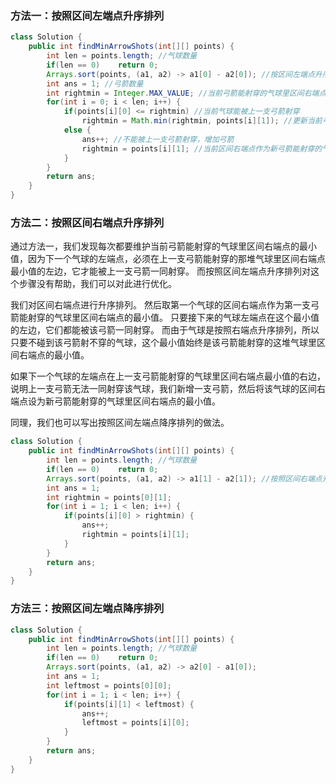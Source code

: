 ### 方法一：按照区间左端点升序排列

```java
class Solution {
    public int findMinArrowShots(int[][] points) {
        int len = points.length; //气球数量
        if(len == 0)    return 0;
        Arrays.sort(points, (a1, a2) -> a1[0] - a2[0]); //按区间左端点升序排序
        int ans = 1; //弓箭数量
        int rightmin = Integer.MAX_VALUE; //当前弓箭能射穿的气球里区间右端点最小值
        for(int i = 0; i < len; i++) {
            if(points[i][0] <= rightmin) //当前气球能被上一支弓箭射穿
                rightmin = Math.min(rightmin, points[i][1]); //更新当前弓箭能射穿的气球里区间右端点的最小值
            else {
                ans++; //不能被上一支弓箭射穿，增加弓箭
                rightmin = points[i][1]; //当前区间右端点作为新弓箭能射穿的气球里区间右端点最小值
            }
        }
        return ans;
    }
}
```

### 方法二：按照区间右端点升序排列
通过方法一，我们发现每次都要维护当前弓箭能射穿的气球里区间右端点的最小值，因为下一个气球的左端点，必须在上一支弓箭能射穿的那堆气球里区间右端点最小值的左边，它才能被上一支弓箭一同射穿。
而按照区间左端点升序排列对这个步骤没有帮助，我们可以对此进行优化。

我们对区间右端点进行升序排列。
然后取第一个气球的区间右端点作为第一支弓箭能射穿的气球里区间右端点的最小值。
只要接下来的气球左端点在这个最小值的左边，它们都能被该弓箭一同射穿。
而由于气球是按照右端点升序排列，所以只要不碰到该弓箭射不穿的气球，这个最小值始终是该弓箭能射穿的这堆气球里区间右端点的最小值。

如果下一个气球的左端点在上一支弓箭能射穿的气球里区间右端点最小值的右边，说明上一支弓箭无法一同射穿该气球，我们新增一支弓箭，然后将该气球的区间右端点设为新弓箭能射穿的气球里区间右端点的最小值。

同理，我们也可以写出按照区间左端点降序排列的做法。


```java
class Solution {
    public int findMinArrowShots(int[][] points) {
        int len = points.length; //气球数量
        if(len == 0)    return 0;
        Arrays.sort(points, (a1, a2) -> a1[1] - a2[1]); //按照区间右端点升序排列
        int ans = 1;
        int rightmin = points[0][1];
        for(int i = 1; i < len; i++) {
            if(points[i][0] > rightmin) {
                ans++;
                rightmin = points[i][1];
            }
        }
        return ans;
    }
}
```

### 方法三：按照区间左端点降序排列

```java
class Solution {
    public int findMinArrowShots(int[][] points) {
        int len = points.length; //气球数量
        if(len == 0)    return 0;
        Arrays.sort(points, (a1, a2) -> a2[0] - a1[0]);
        int ans = 1;
        int leftmost = points[0][0];
        for(int i = 1; i < len; i++) {
            if(points[i][1] < leftmost) {
                ans++;
                leftmost = points[i][0];
            }
        }
        return ans;
    }
}
```